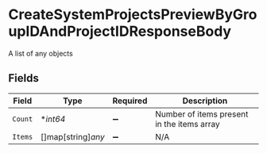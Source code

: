 # CreateSystemProjectsPreviewByGroupIDAndProjectIDResponseBody

A list of any objects


## Fields

| Field                                      | Type                                       | Required                                   | Description                                |
| ------------------------------------------ | ------------------------------------------ | ------------------------------------------ | ------------------------------------------ |
| `Count`                                    | **int64*                                   | :heavy_minus_sign:                         | Number of items present in the items array |
| `Items`                                    | []map[string]*any*                         | :heavy_minus_sign:                         | N/A                                        |